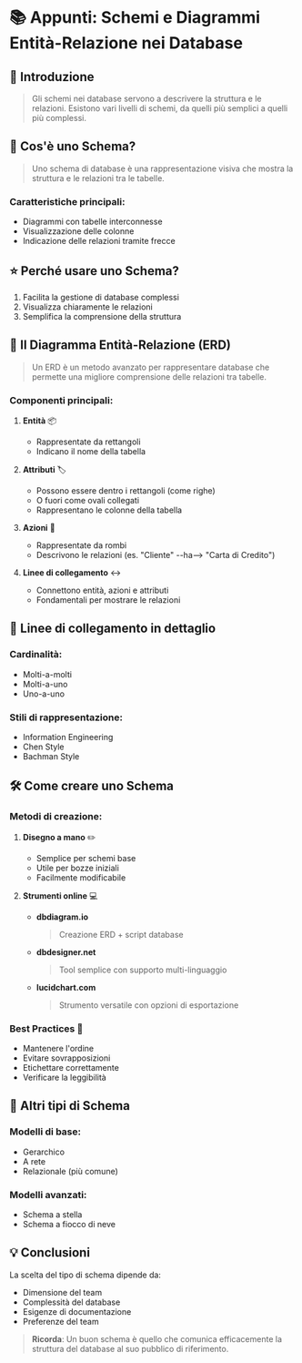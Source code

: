 # 📚 Appunti: Schemi e Diagrammi Entità-Relazione nei Database

## 📝 Introduzione
> Gli schemi nei database servono a descrivere la struttura e le relazioni. Esistono vari livelli di schemi, da quelli più semplici a quelli più complessi.

## 🤔 Cos'è uno Schema?
> Uno schema di database è una rappresentazione visiva che mostra la struttura e le relazioni tra le tabelle.

### Caratteristiche principali:
- Diagrammi con tabelle interconnesse
- Visualizzazione delle colonne
- Indicazione delle relazioni tramite frecce

## ⭐ Perché usare uno Schema?
1. Facilita la gestione di database complessi
2. Visualizza chiaramente le relazioni
3. Semplifica la comprensione della struttura

## 🎯 Il Diagramma Entità-Relazione (ERD)
> Un ERD è un metodo avanzato per rappresentare database che permette una migliore comprensione delle relazioni tra tabelle.

### Componenti principali:

1. **Entità** 📦
   - Rappresentate da rettangoli
   - Indicano il nome della tabella

2. **Attributi** 🏷️
   - Possono essere dentro i rettangoli (come righe)
   - O fuori come ovali collegati
   - Rappresentano le colonne della tabella

3. **Azioni** 💎
   - Rappresentate da rombi
   - Descrivono le relazioni (es. "Cliente" --ha--> "Carta di Credito")

4. **Linee di collegamento** ↔️
   - Connettono entità, azioni e attributi
   - Fondamentali per mostrare le relazioni

## 🔄 Linee di collegamento in dettaglio
### Cardinalità:
- Molti-a-molti
- Molti-a-uno
- Uno-a-uno

### Stili di rappresentazione:
- Information Engineering
- Chen Style
- Bachman Style

## 🛠️ Come creare uno Schema

### Metodi di creazione:
1. **Disegno a mano** ✏️
   - Semplice per schemi base
   - Utile per bozze iniziali
   - Facilmente modificabile

2. **Strumenti online** 💻
   - **dbdiagram.io**
     > Creazione ERD + script database
   - **dbdesigner.net**
     > Tool semplice con supporto multi-linguaggio
   - **lucidchart.com**
     > Strumento versatile con opzioni di esportazione

### Best Practices 📌
- Mantenere l'ordine
- Evitare sovrapposizioni
- Etichettare correttamente
- Verificare la leggibilità

## 🔄 Altri tipi di Schema

### Modelli di base:
- Gerarchico
- A rete
- Relazionale (più comune)

### Modelli avanzati:
- Schema a stella
- Schema a fiocco di neve

## 💡 Conclusioni
La scelta del tipo di schema dipende da:
- Dimensione del team
- Complessità del database
- Esigenze di documentazione
- Preferenze del team

> **Ricorda**: Un buon schema è quello che comunica efficacemente la struttura del database al suo pubblico di riferimento.